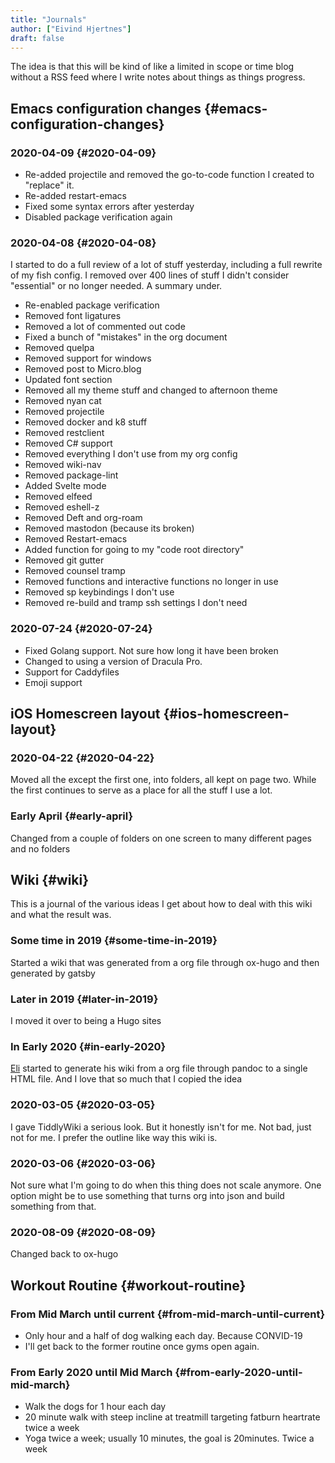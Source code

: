 ```yaml
---
title: "Journals"
author: ["Eivind Hjertnes"]
draft: false
---
```


The idea is that this will be kind of like a limited in scope or time blog without a RSS feed where I write notes about things as things progress.


## Emacs configuration changes {#emacs-configuration-changes}


### 2020-04-09 {#2020-04-09}

-   Re-added projectile and removed the go-to-code function I created to "replace" it.
-   Re-added restart-emacs
-   Fixed some syntax errors after yesterday
-   Disabled package verification again


### 2020-04-08 {#2020-04-08}

I started to do a full review of a lot of stuff yesterday, including a full rewrite of my fish config. I removed over 400 lines of stuff I didn't consider "essential" or no longer needed. A summary under.

-   Re-enabled package verification
-   Removed font ligatures
-   Removed a lot of commented out code
-   Fixed a bunch of "mistakes" in the org document
-   Removed quelpa
-   Removed support for windows
-   Removed post to Micro.blog
-   Updated font section
-   Removed all my theme stuff and changed to afternoon theme
-   Removed nyan cat
-   Removed projectile
-   Removed docker and k8 stuff
-   Removed restclient
-   Removed C# support
-   Removed everything I don't use from my org config
-   Removed wiki-nav
-   Removed package-lint
-   Added Svelte mode
-   Removed elfeed
-   Removed eshell-z
-   Removed Deft and org-roam
-   Removed mastodon (because its broken)
-   Removed Restart-emacs
-   Added function for going to my "code root directory"
-   Removed git gutter
-   Removed counsel tramp
-   Removed functions and interactive functions no longer in use
-   Removed sp keybindings I don't use
-   Removed re-build and tramp ssh settings I don't need


### 2020-07-24 {#2020-07-24}

-   Fixed Golang support. Not sure how long it have been broken
-   Changed to using a version of Dracula Pro.
-   Support for Caddyfiles
-   Emoji support


## iOS Homescreen layout {#ios-homescreen-layout}


### 2020-04-22 {#2020-04-22}

Moved all the except the first one, into folders, all kept on page two. While the first continues to serve as a place for all the stuff I use a lot.


### Early April {#early-april}

Changed from a couple of folders on one screen to many different pages and no folders


## Wiki {#wiki}

This is a journal of the various ideas I get about how to deal with this wiki and what the result was.


### Some time in 2019 {#some-time-in-2019}

Started a wiki that was generated from a org file through ox-hugo and then generated by gatsby


### Later in 2019 {#later-in-2019}

I moved it over to being a Hugo sites


### In Early 2020 {#in-early-2020}

[Eli](https://wiki.eli.li) started to generate his wiki from a org file through pandoc to a single HTML file. And I love that so much that I copied the idea


### 2020-03-05 {#2020-03-05}

I gave TiddlyWiki a serious look. But it honestly isn't for me. Not bad, just not for me. I prefer the outline like way this wiki is.


### 2020-03-06 {#2020-03-06}

Not sure what I'm going to do when this thing does not scale anymore. One option might be to use something that turns org into json and build something from that.


### 2020-08-09 {#2020-08-09}

Changed back to ox-hugo


## Workout Routine {#workout-routine}


### From Mid March until current {#from-mid-march-until-current}

-   Only hour and a half of dog walking each day. Because CONVID-19
-   I'll get back to the former routine once gyms open again.


### From Early 2020 until Mid March {#from-early-2020-until-mid-march}

-   Walk the dogs for 1 hour each day
-   20 minute walk with steep incline at treatmill targeting fatburn heartrate twice a week
-   Yoga twice a week; usually 10 minutes, the goal is 20minutes. Twice a week
